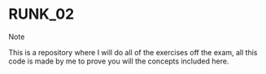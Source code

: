 # RUNK_02
> [!NOTE]
> This is a repository where I will do all of the exercises off the exam, all this code is made by me to prove you will the concepts included here.
